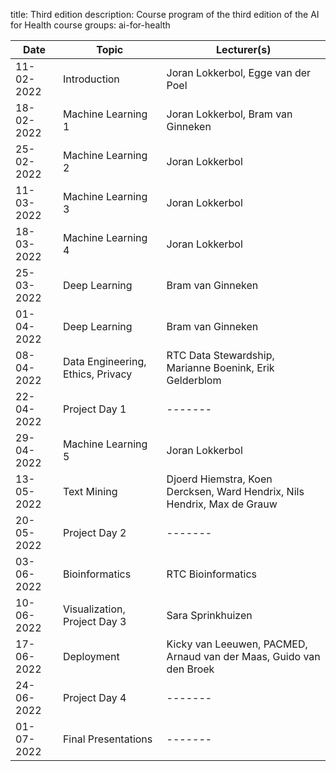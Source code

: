 title: Third edition
description: Course program of the third edition of the AI for Health course
groups: ai-for-health

| Date  |  Topic  | Lecturer(s) |
| ----- | ------- | ------- | 
| 11-02-2022 | Introduction | Joran Lokkerbol, Egge van der Poel |
| 18-02-2022 | Machine Learning 1 | Joran Lokkerbol, Bram van Ginneken |
| 25-02-2022 | Machine Learning 2  | Joran Lokkerbol |
| 11-03-2022 | Machine Learning 3  | Joran Lokkerbol |
| 18-03-2022 | Machine Learning 4 | Joran Lokkerbol |
| 25-03-2022 |	Deep Learning | Bram van Ginneken |
| 01-04-2022 |	Deep Learning | Bram van Ginneken |
| 08-04-2022 |	Data Engineering, Ethics, Privacy | RTC Data Stewardship, Marianne Boenink, Erik Gelderblom | 
| 22-04-2022 |	Project Day 1  | ------- | 
| 29-04-2022 |	Machine Learning 5 | Joran Lokkerbol |
| 13-05-2022 |	Text Mining | Djoerd Hiemstra, Koen Dercksen, Ward Hendrix, Nils Hendrix, Max de Grauw |
| 20-05-2022 |	Project Day 2 | ------- | 
| 03-06-2022 |	Bioinformatics | RTC Bioinformatics | 
| 10-06-2022 |  Visualization, Project Day 3 | Sara Sprinkhuizen |
| 17-06-2022 |	Deployment | Kicky van Leeuwen, PACMED, Arnaud van der Maas, Guido van den Broek | 
| 24-06-2022 |	Project Day 4 | ------- |
| 01-07-2022 |	Final Presentations | ------- |  
